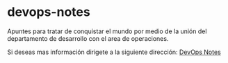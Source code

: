 # devops-notes
Apuntes para tratar de conquistar el mundo por medio de la unión del departamento de desarrollo con el area de operaciones.

Si deseas mas información dirigete a la siguiente dirección: [DevOps Notes](https://github.com/Intelguasoft/devops-notes/wiki)
